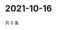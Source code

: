 # 2021-10-16

共 0 条

<!-- BEGIN WEIBO -->
<!-- 最后更新时间 Sat Oct 16 2021 14:00:46 GMT+0800 (China Standard Time) -->

<!-- END WEIBO -->
